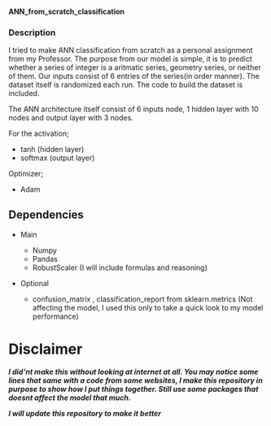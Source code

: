 #### ANN_from_scratch_classification

### Description
I tried to make ANN classification from scratch as a personal assignment from my Professor.
The purpose from our model is simple, it is to predict whether a series of integer is a aritmatic series, geometry series, or neither of them.
Our inputs consist of 6 entries of the series(in order manner). The dataset itself is randomized each run. The code to build the dataset is included.

The ANN architecture itself consist of 6 inputs node, 1 hidden layer with 10 nodes and output layer with 3 nodes.

For the activation;
- tanh      (hidden layer)
- softmax   (output layer)

Optimizer;
- Adam


## Dependencies
- Main
  - Numpy
  - Pandas
  - RobustScaler  (I will include formulas and reasoning)
  
- Optional
  - confusion_matrix , classification_report from sklearn.metrics (Not affecting the model, I used this only to take a quick look to my model performance) 

# Disclaimer
***I did'nt make this without looking at internet at all. You may notice some lines that same with a code from some websites, I make this repository in purpose to show how I put things together. Still use some packages that doesnt affect the model that much.***

***I will update this repository to make it better***
